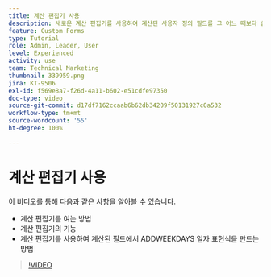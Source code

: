 ```yaml
---
title: 계산 편집기 사용
description: 새로운 계산 편집기를 사용하여 계산된 사용자 정의 필드를 그 어느 때보다 쉽게 생성할 수 있습니다.
feature: Custom Forms
type: Tutorial
role: Admin, Leader, User
level: Experienced
activity: use
team: Technical Marketing
thumbnail: 339959.png
jira: KT-9506
exl-id: f569e8a7-f26d-4a11-b602-e51cdfe97350
doc-type: video
source-git-commit: d17df7162ccaab6b62db34209f50131927c0a532
workflow-type: tm+mt
source-wordcount: '55'
ht-degree: 100%

---
```


# 계산 편집기 사용

이 비디오를 통해 다음과 같은 사항을 알아볼 수 있습니다.

* 계산 편집기를 여는 방법
* 계산 편집기의 기능
* 계산 편집기를 사용하여 계산된 필드에서 ADDWEEKDAYS 일자 표현식을 만드는 방법

>[!VIDEO](https://video.tv.adobe.com/v/339959/?quality=12&learn=on&enablevpops)

